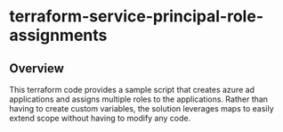 # terraform-service-principal-role-assignments
## Overview
This terraform code provides a sample script that creates azure ad applications and assigns multiple roles to the applications. Rather than having to create custom variables, the solution leverages maps to easily extend scope without having to modify any code.